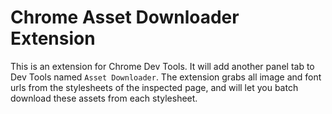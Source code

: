 # Chrome Asset Downloader Extension

This is an extension for Chrome Dev Tools. It will add another panel tab to Dev Tools named `Asset Downloader`. The extension grabs all image and font urls from the stylesheets of the inspected page, and will let you batch download these assets from each stylesheet.